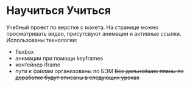 # Научиться Учиться
Учебный проект по верстке с макета. На странице можно просматривать видео, присутсвуют анимации и активные ссылки.
Использованы технологии:
* flexbox
* анимации при помощи keyframes
* контейнер iframe
* пути к файлам организованы по БЭМ
~~Все дальнейшие планы по доработке будут описаны в следующих уроках~~
